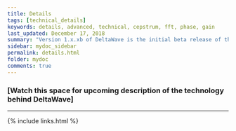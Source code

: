 ```yaml
---
title: Details
tags: [technical_details]
keywords: details, advanced, technical, cepstrum, fft, phase, gain
last_updated: December 17, 2018
summary: "Version 1.x.xb of DeltaWave is the initial beta release of this software. Use at your own risk!"
sidebar: mydoc_sidebar
permalink: details.html
folder: mydoc
comments: true
---
```


### [Watch this space for upcoming description of the technology behind DeltaWave]
___
{% include links.html %}
